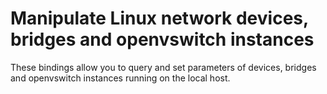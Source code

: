 Manipulate Linux network devices, bridges and openvswitch instances
===================================================================

These bindings allow you to query and set parameters of devices, bridges
and openvswitch instances running on the local host.
